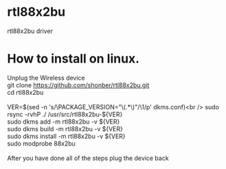 # rtl88x2bu
rtl88x2bu driver


# How to install on linux.<br />
Unplug the Wireless device <br />
git clone https://github.com/shonber/rtl88x2bu.git<br />
cd rtl88x2bu<br /><br />
VER=$(sed -n 's/\PACKAGE_VERSION="\(.*\)"/\1/p' dkms.conf)<br />
sudo rsync -rvhP ./ /usr/src/rtl88x2bu-${VER}<br />
sudo dkms add -m rtl88x2bu -v ${VER}<br />
sudo dkms build -m rtl88x2bu -v ${VER}<br />
sudo dkms install -m rtl88x2bu -v ${VER}<br />
sudo modprobe 88x2bu<br /><br />
After you have done all of the steps plug the device back<br />
